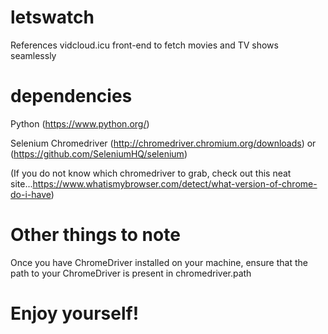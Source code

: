# letswatch
References vidcloud.icu front-end to fetch movies and TV shows seamlessly
# dependencies
Python (https://www.python.org/)

Selenium Chromedriver (http://chromedriver.chromium.org/downloads) or (https://github.com/SeleniumHQ/selenium)

(If you do not know which chromedriver to grab, check out this neat site...https://www.whatismybrowser.com/detect/what-version-of-chrome-do-i-have)
# Other things to note
Once you have ChromeDriver installed on your machine, ensure that the path to your ChromeDriver is present in chromedriver.path
# Enjoy yourself!

